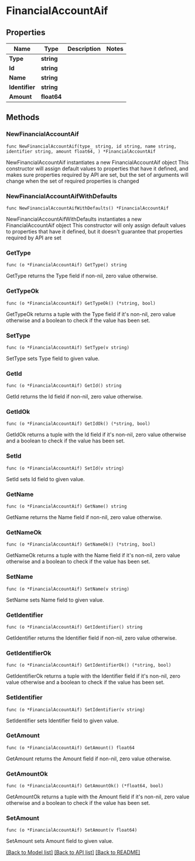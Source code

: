 # FinancialAccountAif

## Properties

Name | Type | Description | Notes
------------ | ------------- | ------------- | -------------
**Type** | **string** |  | 
**Id** | **string** |  | 
**Name** | **string** |  | 
**Identifier** | **string** |  | 
**Amount** | **float64** |  | 

## Methods

### NewFinancialAccountAif

`func NewFinancialAccountAif(type_ string, id string, name string, identifier string, amount float64, ) *FinancialAccountAif`

NewFinancialAccountAif instantiates a new FinancialAccountAif object
This constructor will assign default values to properties that have it defined,
and makes sure properties required by API are set, but the set of arguments
will change when the set of required properties is changed

### NewFinancialAccountAifWithDefaults

`func NewFinancialAccountAifWithDefaults() *FinancialAccountAif`

NewFinancialAccountAifWithDefaults instantiates a new FinancialAccountAif object
This constructor will only assign default values to properties that have it defined,
but it doesn't guarantee that properties required by API are set

### GetType

`func (o *FinancialAccountAif) GetType() string`

GetType returns the Type field if non-nil, zero value otherwise.

### GetTypeOk

`func (o *FinancialAccountAif) GetTypeOk() (*string, bool)`

GetTypeOk returns a tuple with the Type field if it's non-nil, zero value otherwise
and a boolean to check if the value has been set.

### SetType

`func (o *FinancialAccountAif) SetType(v string)`

SetType sets Type field to given value.


### GetId

`func (o *FinancialAccountAif) GetId() string`

GetId returns the Id field if non-nil, zero value otherwise.

### GetIdOk

`func (o *FinancialAccountAif) GetIdOk() (*string, bool)`

GetIdOk returns a tuple with the Id field if it's non-nil, zero value otherwise
and a boolean to check if the value has been set.

### SetId

`func (o *FinancialAccountAif) SetId(v string)`

SetId sets Id field to given value.


### GetName

`func (o *FinancialAccountAif) GetName() string`

GetName returns the Name field if non-nil, zero value otherwise.

### GetNameOk

`func (o *FinancialAccountAif) GetNameOk() (*string, bool)`

GetNameOk returns a tuple with the Name field if it's non-nil, zero value otherwise
and a boolean to check if the value has been set.

### SetName

`func (o *FinancialAccountAif) SetName(v string)`

SetName sets Name field to given value.


### GetIdentifier

`func (o *FinancialAccountAif) GetIdentifier() string`

GetIdentifier returns the Identifier field if non-nil, zero value otherwise.

### GetIdentifierOk

`func (o *FinancialAccountAif) GetIdentifierOk() (*string, bool)`

GetIdentifierOk returns a tuple with the Identifier field if it's non-nil, zero value otherwise
and a boolean to check if the value has been set.

### SetIdentifier

`func (o *FinancialAccountAif) SetIdentifier(v string)`

SetIdentifier sets Identifier field to given value.


### GetAmount

`func (o *FinancialAccountAif) GetAmount() float64`

GetAmount returns the Amount field if non-nil, zero value otherwise.

### GetAmountOk

`func (o *FinancialAccountAif) GetAmountOk() (*float64, bool)`

GetAmountOk returns a tuple with the Amount field if it's non-nil, zero value otherwise
and a boolean to check if the value has been set.

### SetAmount

`func (o *FinancialAccountAif) SetAmount(v float64)`

SetAmount sets Amount field to given value.



[[Back to Model list]](../README.md#documentation-for-models) [[Back to API list]](../README.md#documentation-for-api-endpoints) [[Back to README]](../README.md)


